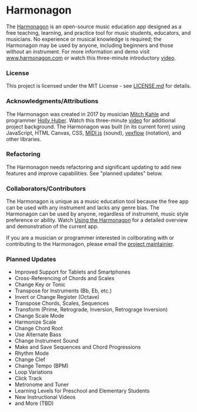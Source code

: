 # Harmonagon

The [Harmonagon](http://www.harmonagon.com/) is an open-source music education app designed as a free teaching, learning, and practice tool for music students, educators, and musicians. No experience or musical knowledge is required; the Harmonagon may be used by anyone, including beginners and those without an instrument. For more information and demo visit www.harmonagon.com or watch this three-minute introductory [video](https://www.youtube.com/watch?time_continue=1&v=rWmZq-XwtO8).
 
### License

This project is licensed under the MIT License - see [LICENSE.md](https://github.com/Harmonagon/Harmonagon/tree/master/LICENSE.md) for details.

### Acknowledgments/Attributions

The Harmonagon was created in 2017 by musician [Mitch Kahle](https://www.youtube.com/channel/UC_f3nR0uGJ1VuBx9SgFG3zQ/videos) and programmer [Holly Huber](https://github.com/HollyJHuber). Watch this three-minute [video](https://www.youtube.com/watch?v=ofEOS-WSSP0) for additional project background. The Harmonagon was built (in its current form) using JavaScript, HTML Canvas, CSS, [MIDI.js](https://github.com/mudcube/MIDI.js) (sound), [vexflow](https://github.com/0xfe/vexflow) (notation), and other libraries.

### Refactoring

The Harmonagon needs refactoring and significant updating to add new features and improve capabilities. See "planned updates" below.

### Collaborators/Contributors

The Harmonagon is unique as a music education tool because the free app can be used with any instrument and lacks any genre bias. The Harmonagon can be used by anyone, regardless of instrument, music style preference or ability. Watch [Using the Harmonagon](https://www.youtube.com/watch?v=ob1CdGbHpeA) for a detailed overview and demonstration of the current app.

If you are a musician or programmer interested in collborating with or contributing to the Harmonagon, please email the [project maintainier](mailto:mitch@harmonagon.com).

### Planned Updates

 *	Improved Support for Tablets and Smartphones 
 *	Cross-Referencing of Chords and Scales
 *	Change Key or Tonic
 *	Transpose for Instruments (Bb, Eb, etc.)
 *	Invert or Change Register (Octave)
 *	Transpose Chords, Scales, Sequences
 *	Transform (Prime, Retrograde, Inversion, Retrograge Inversion)
 *	Change Scale Mode
 * Harmonize Scale
 *	Change Chord Root
 * Use Alternate Bass
 *	Change Instrument Sound
 *	Make and Save Sequences and Chord Progressions
 *	Rhythm Mode
 * Change Clef
 * Change Tempo (BPM)
 * Loop Variations
 * Click Track
 *	Metronome and Tuner
 *	Learning Levels for Preschool and Elementary Students
 *	New Instructional Videos
 *	and More (TBD)
